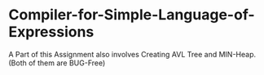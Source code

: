 # Compiler-for-Simple-Language-of-Expressions
A Part of this Assignment also involves Creating AVL Tree and MIN-Heap. (Both of them are BUG-Free)
